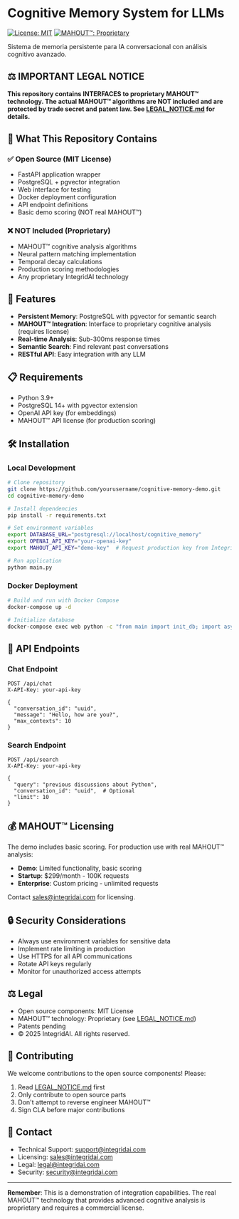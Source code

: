 # Cognitive Memory System for LLMs

[![License: MIT](https://img.shields.io/badge/License-MIT-yellow.svg)](https://opensource.org/licenses/MIT)
[![MAHOUT™: Proprietary](https://img.shields.io/badge/MAHOUT™-Proprietary-red.svg)](LEGAL_NOTICE.md)

Sistema de memoria persistente para IA conversacional con análisis cognitivo avanzado.

## ⚖️ IMPORTANT LEGAL NOTICE

**This repository contains INTERFACES to proprietary MAHOUT™ technology. The actual MAHOUT™ algorithms are NOT included and are protected by trade secret and patent law. See [LEGAL_NOTICE.md](LEGAL_NOTICE.md) for details.**

## 🎯 What This Repository Contains

### ✅ Open Source (MIT License)
- FastAPI application wrapper
- PostgreSQL + pgvector integration  
- Web interface for testing
- Docker deployment configuration
- API endpoint definitions
- Basic demo scoring (NOT real MAHOUT™)

### ❌ NOT Included (Proprietary)
- MAHOUT™ cognitive analysis algorithms
- Neural pattern matching implementation
- Temporal decay calculations
- Production scoring methodologies
- Any proprietary IntegridAI technology

## 🚀 Features

- **Persistent Memory**: PostgreSQL with pgvector for semantic search
- **MAHOUT™ Integration**: Interface to proprietary cognitive analysis (requires license)
- **Real-time Analysis**: Sub-300ms response times
- **Semantic Search**: Find relevant past conversations
- **RESTful API**: Easy integration with any LLM

## 📋 Requirements

- Python 3.9+
- PostgreSQL 14+ with pgvector extension
- OpenAI API key (for embeddings)
- MAHOUT™ API license (for production scoring)

## 🛠️ Installation

### Local Development

```bash
# Clone repository
git clone https://github.com/yourusername/cognitive-memory-demo.git
cd cognitive-memory-demo

# Install dependencies
pip install -r requirements.txt

# Set environment variables
export DATABASE_URL="postgresql://localhost/cognitive_memory"
export OPENAI_API_KEY="your-openai-key"
export MAHOUT_API_KEY="demo-key"  # Request production key from IntegridAI

# Run application
python main.py
```

### Docker Deployment

```bash
# Build and run with Docker Compose
docker-compose up -d

# Initialize database
docker-compose exec web python -c "from main import init_db; import asyncio; asyncio.run(init_db())"
```

## 📡 API Endpoints

### Chat Endpoint
```http
POST /api/chat
X-API-Key: your-api-key

{
  "conversation_id": "uuid",
  "message": "Hello, how are you?",
  "max_contexts": 10
}
```

### Search Endpoint  
```http
POST /api/search
X-API-Key: your-api-key

{
  "query": "previous discussions about Python",
  "conversation_id": "uuid",  # Optional
  "limit": 10
}
```

## 💰 MAHOUT™ Licensing

The demo includes basic scoring. For production use with real MAHOUT™ analysis:

- **Demo**: Limited functionality, basic scoring
- **Startup**: $299/month - 100K requests
- **Enterprise**: Custom pricing - unlimited requests

Contact sales@integridai.com for licensing.

## 🔒 Security Considerations

- Always use environment variables for sensitive data
- Implement rate limiting in production
- Use HTTPS for all API communications
- Rotate API keys regularly
- Monitor for unauthorized access attempts

## ⚖️ Legal

- Open source components: MIT License
- MAHOUT™ technology: Proprietary (see [LEGAL_NOTICE.md](LEGAL_NOTICE.md))
- Patents pending
- © 2025 IntegridAI. All rights reserved.

## 🤝 Contributing

We welcome contributions to the open source components! Please:

1. Read [LEGAL_NOTICE.md](LEGAL_NOTICE.md) first
2. Only contribute to open source parts
3. Don't attempt to reverse engineer MAHOUT™
4. Sign CLA before major contributions

## 📧 Contact

- Technical Support: support@integridai.com
- Licensing: sales@integridai.com
- Legal: legal@integridai.com
- Security: security@integridai.com

---

**Remember**: This is a demonstration of integration capabilities. The real MAHOUT™ technology that provides advanced cognitive analysis is proprietary and requires a commercial license.
